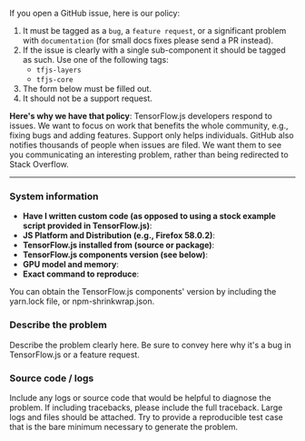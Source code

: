 If you open a GitHub issue, here is our policy:

1. It must be tagged as a `bug`, a `feature request`, or a significant problem
   with `documentation` (for small docs fixes please send a PR instead).
2. If the issue is clearly with a single sub-component it should be tagged as
   such.  Use one of the following tags:
    - `tfjs-layers`
    - `tfjs-core`
3. The form below must be filled out.
4. It should not be a support request.

**Here's why we have that policy**: TensorFlow.js developers respond to issues. We
want to focus on work that benefits the whole community, e.g., fixing bugs and
adding features. Support only helps individuals. GitHub also notifies thousands
of people when issues are filed. We want them to see you communicating an
interesting problem, rather than being redirected to Stack Overflow.

----

### System information
- **Have I written custom code (as opposed to using a stock example script
  provided in TensorFlow.js)**:
- **JS Platform and Distribution (e.g., Firefox 58.0.2)**:
- **TensorFlow.js installed from (source or package)**:
- **TensorFlow.js components version (see below)**:
- **GPU model and memory**:
- **Exact command to reproduce**:

You can obtain the TensorFlow.js components' version by including the yarn.lock
file, or npm-shrinkwrap.json.

### Describe the problem
Describe the problem clearly here. Be sure to convey here why it's a bug in
TensorFlow.js or a feature request.

### Source code / logs
Include any logs or source code that would be helpful to diagnose the
problem. If including tracebacks, please include the full traceback. Large logs
and files should be attached. Try to provide a reproducible test case that is
the bare minimum necessary to generate the problem.

